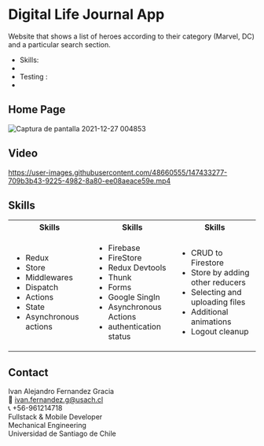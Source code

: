 # Digital Life Journal App

Website that shows a list of heroes according to their category (Marvel, DC) and a particular search section.
- Skills: 
- 
- Testing : 
- 

## Home Page
![Captura de pantalla 2021-12-27 004853](https://user-images.githubusercontent.com/48660555/147432625-e6b9f524-c93c-4753-9f5d-d89270de4217.png)

## Video
https://user-images.githubusercontent.com/48660555/147433277-709b3b43-9225-4982-8a80-ee08aeace59e.mp4


<!-- Tech -->
## Skills
<table>
  <tbody>
    <tr>
      <th align="center">Skills</th>
      <th align="center">Skills</th>      
      <th align="center">Skills</th>
    </tr>
        <td>
        <ul>
          <li>Redux</li>  
          <li>Store</li>                     
          <li>Middlewares</li>                     
          <li>Dispatch</li>                     
          <li>Actions</li>                     
          <li>State</li>                     
          <li>Asynchronous actions</li>                     
        </ul>
      </td>    
        <td>
        <ul>
          <li>Firebase</li>  
          <li>FireStore</li>                     
          <li>Redux Devtools</li>                     
          <li>Thunk</li>                     
          <li>Forms</li>                     
          <li>Google SingIn</li>                     
          <li>Asynchronous Actions</li>                     
          <li>authentication status</li>              
        </ul>
      </td>
         <td>
        <ul>
          <li>CRUD to Firestore</li>  
          <li>Store by adding other reducers</li>                     
          <li>Selecting and uploading files</li>                     
          <li>Additional animations</li>                     
          <li>Logout cleanup</li>                      
        </ul>
      </td>
  </tbody>
</table>

<!-- CONTACT -->
## Contact
Ivan Alejandro Fernandez Gracia  
:email: ivan.fernandez.g@usach.cl  
:telephone_receiver: +56-961214718  
Fullstack & Mobile Developer   
Mechanical Engineering  
Universidad de Santiago de Chile
